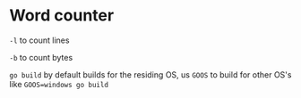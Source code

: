 # Word counter
`-l` to count lines

`-b` to count bytes

`go build` by default builds for the residing OS, us `GOOS` to build for other OS's like `GOOS=windows go build`